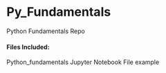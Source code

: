 # Py_Fundamentals
Python Fundamentals Repo 

#### Files Included: #### 
<p> Python_fundamentals Jupyter Notebook File  example </p>
